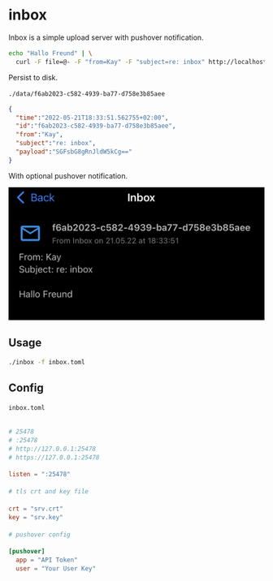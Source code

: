 # inbox

Inbox is a simple upload server with pushover notification.

``` bash
echo "Hallo Freund" | \
  curl -F file=@- -F "from=Kay" -F "subject=re: inbox" http://localhost:25478/inbox
```

Persist to disk.  

`./data/f6ab2023-c582-4939-ba77-d758e3b85aee`

``` json
{
  "time":"2022-05-21T18:33:51.562755+02:00",
  "id":"f6ab2023-c582-4939-ba77-d758e3b85aee",
  "from":"Kay",
  "subject":"re: inbox",
  "payload":"SGFsbG8gRnJldW5kCg=="
}

```

With optional pushover notification.  

![](screenshot/screenshot1.jpeg)



## Usage

``` bash
./inbox -f inbox.toml
```

## Config

`inbox.toml`  

``` toml

# 25478
# :25478
# http://127.0.0.1:25478
# https://127.0.0.1:25478

listen = ":25478"

# tls crt and key file

crt = "srv.crt"
key = "srv.key"

# pushover config

[pushover]
  app = "API Token"
  user = "Your User Key"
  
```

